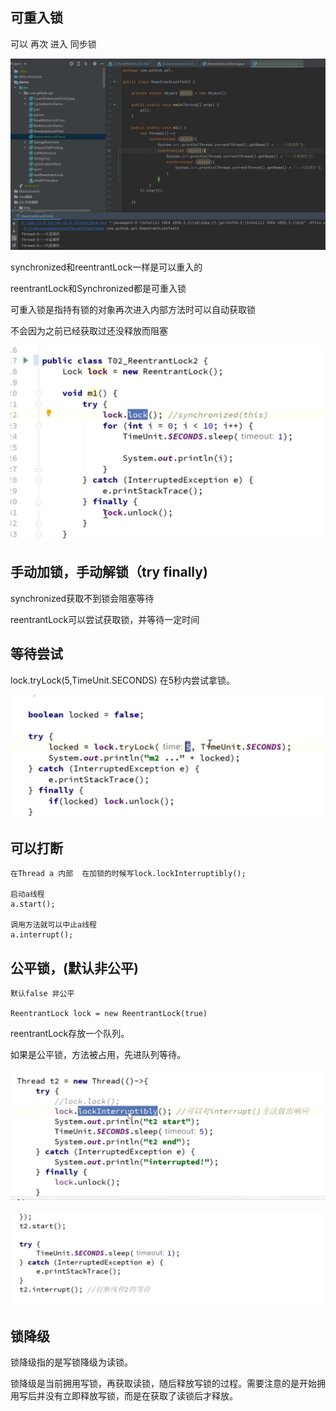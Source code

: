 可重入锁
---

可以 再次 进入 同步锁

![img_1.png](img_1.png)

synchronized和reentrantLock一样是可以重入的

reentrantLock和Synchronized都是可重入锁

可重入锁是指持有锁的对象再次进入内部方法时可以自动获取锁

不会因为之前已经获取过还没释放而阻塞

![img_29.png](img/img_29.png)

手动加锁，手动解锁（try finally)
---

synchronized获取不到锁会阻塞等待

reentrantLock可以尝试获取锁，并等待一定时间

等待尝试
---

lock.tryLock(5,TimeUnit.SECONDS) 在5秒内尝试拿锁。

![img_30.png](img/img_30.png)

可以打断
---

    在Thread a 内部  在加锁的时候写lock.lockInterruptibly();
    
    启动a线程
    a.start();
    
    调用方法就可以中止a线程
    a.interrupt();

公平锁，(默认非公平)
---
    
    默认false 非公平

    ReentrantLock lock = new ReentrantLock(true)

reentrantLock存放一个队列。

如果是公平锁，方法被占用，先进队列等待。



![img_31.png](img/img_31.png)

![img_32.png](img/img_32.png)


锁降级
---

锁降级指的是写锁降级为读锁。

锁降级是当前拥用写锁，再获取读锁，随后释放写锁的过程。需要注意的是开始拥用写后并没有立即释放写锁，而是在获取了读锁后才释放。
